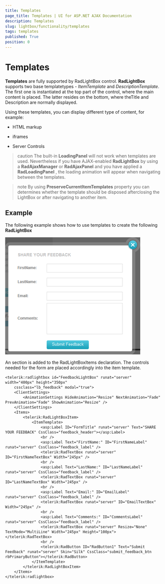 ```yaml
---
title: Templates
page_title: Templates | UI for ASP.NET AJAX Documentation
description: Templates
slug: lightbox/functionality/templates
tags: templates
published: True
position: 0
---
```


# Templates



**Templates** are fully supported by RadLightBox control. **RadLightBox** supports two base templatetypes - *ItemTemplate* and *DescriptionTemplate*. The first one is instantiated at the top part of the control, where the main content is placed. The latter resides on the bottom, where theTitle and Description are normally displayed.

Using these templates, you can display different type of content, for example:

* HTML markup

* iframes

* Server Controls

>caution The built-in **LoadingPanel** will not work when templates are used. Nevertheless if you have AJAX-enabled **RadLightBox** by using a **RadAjaxManager** or **RadAjaxPanel** and you have applied a **RadLoadingPanel** , the loading animation will appear when navigating between the templates.
>


>note By using **PreserveCurrentItemTemplates** property you can determines whether the template should be disposed afterclosing the LightBox or	after navigating to another item.
>


## Example

The following example shows how to use templates to create the following **RadLightBox**

![lightbox-template-form](images/lightbox-template-form.png)

An <ItemTemplate> section is added to the RadLightBoxItems declaration. The controls needed for the form are placed accordingly into the item template.

````ASPNET
<telerik:radlightbox id="FeedbackLightBox" runat="server" width="400px" height="350px"
	cssclass="lb_feedback" modal="true">
	<ClientSettings>
		<AnimationSettings HideAnimation="Resize" NextAnimation="Fade" PrevAnimation="Fade" ShowAnimation="Resize" />
	</ClientSettings>
	<Items>
		<telerik:RadLightBoxItem>
			<ItemTemplate>
				<asp:Label ID="FormTitle" runat="server" Text="SHARE YOUR FEEDBACK" CssClass="feedback_header"></asp:Label>
				<br />
				<asp:Label Text="FirstName:" ID="FirstNameLabel" runat="server" CssClass="feedback_label" />
				<telerik:RadTextBox runat="server" ID="FirstNameTextBox" Width="245px" />
				<br />
				<asp:Label Text="LastName:" ID="LastNameLabel" runat="server" CssClass="feedback_label" />
				<telerik:RadTextBox runat="server" ID="LastNameTextBox" Width="245px" />
				<br />
				<asp:Label Text="Email:" ID="EmailLabel" runat="server" CssClass="feedback_label" />
				<telerik:RadTextBox runat="server" ID="EmailTextBox" Width="245px" />
				<br />
				<asp:Label Text="Comments:" ID="CommentsLabel" runat="server" CssClass="feedback_label" />
				<telerik:RadTextBox runat="server" Resize="None" TextMode="MultiLine" Width="245px" Height="100px"></telerik:RadTextBox>
				<br />
				<telerik:RadButton ID="RadButton1" Text="Submit Feedback" runat="server" Skin="Silk" CssClass="submit_feedback_btn rbPrimaryButton"></telerik:RadButton>
			</ItemTemplate>
		</telerik:RadLightBoxItem>
	</Items>
</telerik:radlightbox>
````


